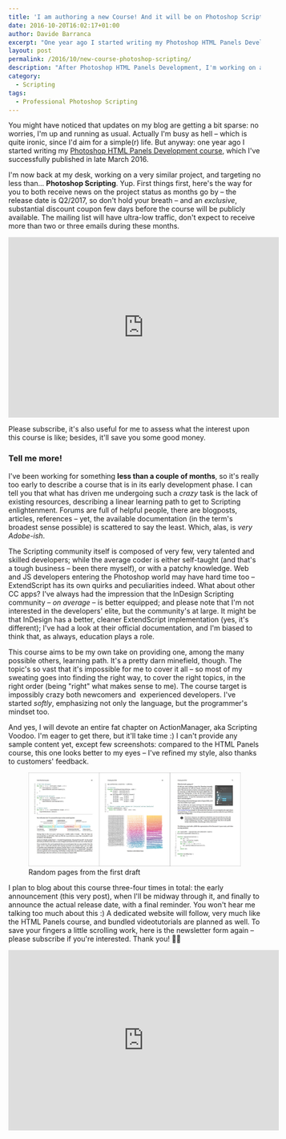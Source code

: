 ```yaml
---
title: 'I am authoring a new Course! And it will be on Photoshop Scripting'
date: 2016-10-20T16:02:17+01:00
author: Davide Barranca
excerpt: "One year ago I started writing my Photoshop HTML Panels Development course, which I've successfully published in late March 2016. I'm now back at my desk, working on a very similar project, and targeting no less than... Photoshop Scripting."
layout: post
permalink: /2016/10/new-course-photoshop-scripting/
description: "After Photoshop HTML Panels Development, I'm working on a new Course on Photoshop Scripting. Stay tuned, and subscribe!"
category:
  - Scripting
tags:
  - Professional Photoshop Scripting
---
```


You might have noticed that updates on my blog are getting a bit sparse: no worries, I'm up and running as usual. Actually I'm busy as hell – which is quite ironic, since I'd aim for a simple(r) life. But anyway: one year ago I started writing my [Photoshop HTML Panels Development course](http://htmlpanelsbook.com), which I've successfully published in late March 2016.

I'm now back at my desk, working on a very similar project, and targeting no less than... **Photoshop Scripting**. Yup. First things first, here's the way for you to both receive news on the project status as months go by – the release date is Q2/2017, so don't hold your breath – and an _exclusive_, substantial discount coupon few days before the course will be publicly available. The mailing list will have ultra-low traffic, don't expect to receive more than two or three emails during these months.

<iframe width="540" height="360" style="display: block; margin-left: auto; margin-right: auto;" src="https://my.sendinblue.com/users/subscribe/js_id/2bpk3/id/3" frameborder="0" scrolling="auto" allowfullscreen="allowfullscreen"></iframe>

Please subscribe, it's also useful for me to assess what the interest upon this course is like; besides, it'll save you some good money.

### Tell me more!

I've been working for something **less than a couple of months**, so it's really too early to describe a course that is in its early development phase. I can tell you that what has driven me undergoing such a _crazy_ task is the lack of existing resources, describing a linear learning path to get to Scripting enlightenment. Forums are full of helpful people, there are blogposts, articles, references – yet, the available documentation (in the term's broadest sense possible) is scattered to say the least. Which, alas, is _very Adobe-ish_.

The Scripting community itself is composed of very few, very talented and skilled developers; while the average coder is either self-taught (and that's a tough business – been there myself), or with a patchy knowledge. Web and JS developers entering the Photoshop world may have hard time too – ExtendScript has its own quirks and peculiarities indeed. What about other CC apps? I've always had the impression that the InDesign Scripting community – _on average_ – is better equipped; and please note that I'm not interested in the developers' elite, but the community's at large. It might be that InDesign has a better, cleaner ExtendScript implementation (yes, it's different); I've had a look at their official documentation, and I'm biased to think that, as always, education plays a role.

This course aims to be my own take on providing one, among the many possible others, learning path. It's a pretty darn minefield, though. The topic's so vast that it's impossible for me to cover it all – so most of my sweating goes into finding the right way, to cover the right topics, in the right order (being "right" what makes sense to me). The course target is impossibly crazy both newcomers and  experienced developers. I've started _softly_, emphasizing not only the language, but the programmer's mindset too.

And yes, I will devote an entire fat chapter on ActionManager, aka Scripting Voodoo. I'm eager to get there, but it'll take time :) I can't provide any sample content yet, except few screenshots: compared to the HTML Panels course, this one looks better to my eyes – I've refined my style, also thanks to customers' feedback.

<figure>
	<img src="/wp-content/uploads/2016/10/earlysample.jpg" />
	<figcaption>Random pages from the first draft</figcaption>
</figure>

I plan to blog about this course three-four times in total: the early announcement (this very post), when I'll be midway through it, and finally to announce the actual release date, with a final reminder. You won't hear me talking too much about this :) A dedicated website will follow, very much like the HTML Panels course, and bundled videotutorials are planned as well. To save your fingers a little scrolling work, here is the newsletter form again – please subscribe if you're interested. Thank you! 🙏🏻

<iframe width="540" height="360" style="display: block; margin-left: auto; margin-right: auto;" src="https://my.sendinblue.com/users/subscribe/js_id/2bpk3/id/3" frameborder="0" scrolling="auto" allowfullscreen="allowfullscreen"></iframe>
